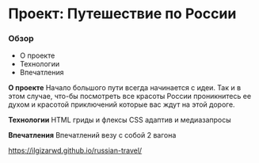 # Проект: Путешествие по России

### Обзор
* О проекте
* Технологии
* Впечатления

**О проекте**
Начало большого пути всегда начинается с идеи. Так и в этом случае, что-бы посмотреть все красоты России проникнитесь ее духом и красотой приключений которые вас ждут на этой дороге.

**Технологии**
HTML гриды и флексы
CSS адаптив и медиазапросы

**Впечатления**
Впечатлений везу с собой 2 вагона

https://ilgizarwd.github.io/russian-travel/
